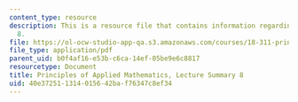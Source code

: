 ```yaml
---
content_type: resource
description: This is a resource file that contains information regarding lecture summary
  8.
file: https://ol-ocw-studio-app-qa.s3.amazonaws.com/courses/18-311-principles-of-applied-mathematics-spring-2014/40e372511314015642baf76347c8ef34_MIT18_311S14_Lecture8.pdf
file_type: application/pdf
parent_uid: b0f4af16-e53b-c6ca-14ef-05be9e6c8817
resourcetype: Document
title: Principles of Applied Mathematics, Lecture Summary 8
uid: 40e37251-1314-0156-42ba-f76347c8ef34
---
```

